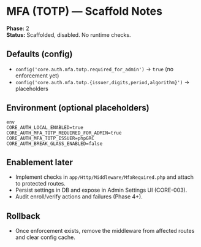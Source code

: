 # MFA (TOTP) — Scaffold Notes

**Phase:** 2  
**Status:** Scaffolded, disabled. No runtime checks.

## Defaults (config)
- `config('core.auth.mfa.totp.required_for_admin')` → `true` (no enforcement yet)
- `config('core.auth.mfa.totp.{issuer,digits,period,algorithm}')` → placeholders

## Environment (optional placeholders)
```
env
CORE_AUTH_LOCAL_ENABLED=true
CORE_AUTH_MFA_TOTP_REQUIRED_FOR_ADMIN=true
CORE_AUTH_MFA_TOTP_ISSUER=phpGRC
CORE_AUTH_BREAK_GLASS_ENABLED=false
```

## Enablement later
- Implement checks in `app/Http/Middleware/MfaRequired.php` and attach to protected routes.
- Persist settings in DB and expose in Admin Settings UI (CORE-003).
- Audit enroll/verify actions and failures (Phase 4+).

## Rollback
- Once enforcement exists, remove the middleware from affected routes and clear config cache.
